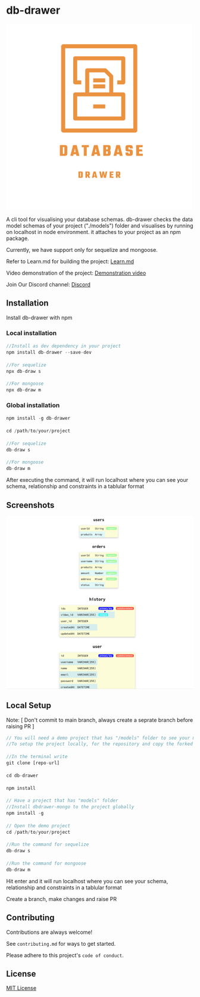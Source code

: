 # db-drawer
![db-drawer](db-drawer-logo.png)

A cli tool for visualising your database schemas. db-drawer checks the data model schemas of your project ("./models") folder and visualises by running on localhost in node environment. it attaches to your project as an npm package.

Currently, we have support only for sequelize and mongoose.

Refer to Learn.md for building the project: <a href="https://github.com/Bhanu-code/db-drawer/blob/main/Learn.md">Learn.md</a>

Video demonstration of the project: <a href="https://youtu.be/bcp6hE_R75U?si=Rd8dj-SLtZwtVjwH">Demonstration video</a>

Join Our Discord channel: <a href="https://discord.gg/hMQcQcng">Discord</a>


## Installation

Install db-drawer with npm

### Local installation

```javascript
//Install as dev dependency in your project
npm install db-drawer --save-dev

//For sequelize
npx db-draw s

//For mongoose
npx db-draw m
```

### Global installation

```javascript
npm install -g db-drawer

cd /path/to/your/project

//For sequelize
db-draw s

//For mongoose
db-draw m
```
After executing the command, it will run localhost where you can see your schema, relationship and constraints in a tablular format
    
## Screenshots

![db-draw with mongoDB](mongo2.png)
![db-draw with SQL](sql.png)

## Local Setup

Note: [ Don't commit to main branch, always create a seprate branch before raising PR ]

```javascript
// You will need a demo project that has "/models" folder to see your models visualised.
//To setup the project locally, for the repository and copy the forked copy the https url

//In the terminal write
git clone [repo-url]

cd db-drawer

npm install

// Have a project that has "models" folder
//Install dbdrawer-mongo to the project globally
npm install -g 

// Open the demo project
cd /path/to/your/project

//Run the command for sequelize
db-draw s

//Run the command for mongoose
db-draw m

```

Hit enter and it will run localhost where you can see your schema, relationship and constraints in a tablular format

Create a branch, make changes and raise PR


## Contributing

Contributions are always welcome!

See `contributing.md` for ways to get started.

Please adhere to this project's `code of conduct`.


## License

[MIT License](LICENSE)

